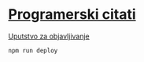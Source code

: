 # [Programerski citati](https://mudroljub.github.io/programerski-citati/)

[Uputstvo za objavljivanje](https://github.com/facebookincubator/create-react-app/blob/master/packages/react-scripts/template/README.md#github-pages)

```
npm run deploy
```
